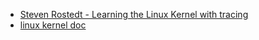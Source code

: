 - [Steven Rostedt - Learning the Linux Kernel with tracing](https://www.youtube.com/watch?v=JRyrhsx-L5Y)
- [linux kernel doc](https://www.kernel.org/doc/html/)
